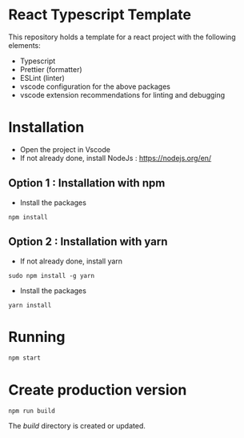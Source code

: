 # React Typescript Template

This repository holds a template for a react project with the following elements:

- Typescript
- Prettier (formatter)
- ESLint (linter)
- vscode configuration for the above packages
- vscode extension recommendations for linting and debugging

# Installation

- Open the project in Vscode
- If not already done, install NodeJs : https://nodejs.org/en/

## Option 1 : Installation with npm
- Install the packages
```
npm install
```

## Option 2 : Installation with yarn

- If not already done, install yarn
```
sudo npm install -g yarn
```
- Install the packages
```
yarn install
```

# Running
```
npm start
```

# Create production version
```
npm run build
```

The *build* directory is created or updated.
